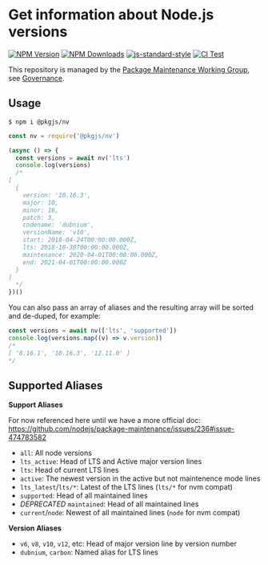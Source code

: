 # Get information about Node.js versions

[![NPM Version](https://img.shields.io/npm/v/@pkgjs/nv.svg)](https://npmjs.org/package/@pkgjs/nv)
[![NPM Downloads](https://img.shields.io/npm/dm/@pkgjs/nv.svg)](https://npmjs.org/package/@pkgjs/nv)
[![js-standard-style](https://img.shields.io/badge/code%20style-standard-brightgreen.svg)](https://github.com/standard/standard)
[![CI Test](https://github.com/pkgjs/nv/workflows/Test/badge.svg)](https://github.com/pkgjs/nv/actions)

This repository is managed by the [Package Maintenance Working Group](https://github.com/nodejs/package-maintenance), see [Governance](https://github.com/nodejs/package-maintenance/blob/master/Governance.md).



## Usage

```
$ npm i @pkgjs/nv
```

```javascript
const nv = require('@pkgjs/nv')

(async () => {
  const versions = await nv('lts')
  console.log(versions)
  /*
[
  {
    version: '10.16.3',
    major: 10,
    minor: 16,
    patch: 3,
    codename: 'dubnium',
    versionName: 'v10',
    start: 2018-04-24T00:00:00.000Z,
    lts: 2018-10-30T00:00:00.000Z,
    maintenance: 2020-04-01T00:00:00.000Z,
    end: 2021-04-01T00:00:00.000Z
  }
]
  */
})()
```

You can also pass an array of aliases and the resulting array will be sorted and de-duped, for example:

```javascript
const versions = await nv(['lts', 'supported'])
console.log(versions.map((v) => v.version))
/*
[ '8.16.1', '10.16.3', '12.11.0' ]
*/
```

## Supported Aliases

**Support Aliases**

For now referenced here until we have a more official doc: https://github.com/nodejs/package-maintenance/issues/236#issue-474783582

- `all`: All node versions
- `lts_active`: Head of LTS and Active major version lines
- `lts`: Head of current LTS lines
- `active`: The newest version in the active but not maintenence mode lines
- `lts_latest`/`lts/*`: Latest of the LTS lines (`lts/*` for nvm compat)
- `supported`: Head of all maintained lines
- *DEPRECATED* `maintained`: Head of all maintained lines
- `current`/`node`: Newest of all maintained lines (`node` for nvm compat)

**Version Aliases**

- `v6`, `v8`, `v10`, `v12`, etc: Head of major version line by version number
- `dubnium`, `carbon`: Named alias for LTS lines

